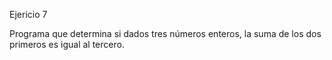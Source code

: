 Ejericio 7

Programa que determina si dados tres números enteros, la suma de los dos primeros es igual al tercero.